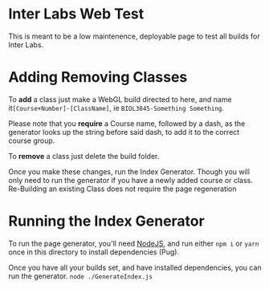 # Inter Labs Web Test

This is meant to be a low maintenence, deployable page to test all builds for Inter Labs.

# Adding Removing Classes

To **add** a class just make a WebGL build directed to here, and name it`[Course+Number]-[ClassName]`, ie `BIOL3045-Something Something`.

Please note that you **require** a Course name, followed by a dash, as the generator looks up the string before said dash, to add it to the correct course group.

To **remove** a class just delete the build folder.

Once you make these changes, run the Index Generator. Though you will only need to run the generator if you have a newly added course or class. Re-Building an existing Class does not require the page regeneration

# Running the Index Generator

To run the page generator, you'll need [NodeJS](https://nodejs.org/en/), and run either `npm i` or `yarn` once in this directory to install dependencies (Pug).

Once you have all your builds set, and have installed dependencies, you can run the generator.
`node ./GenerateIndex.js`
